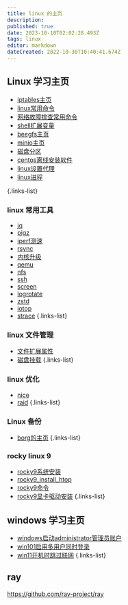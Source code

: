 ```yaml
---
title: linux 的主页
description: 
published: true
date: 2023-10-10T02:02:28.493Z
tags: linux
editor: markdown
dateCreated: 2022-10-30T10:40:41.674Z
---
```


## Linux 学习主页
- [iptables主页](/操作系统/linux/网络/iptables/iptables主页)
- [linux常用命令](/操作系统/linux/linux常用命令)
- [网络故障排查常用命令](/操作系统/linux/网络故障排查常用命令)
- [shell扩展变量](/操作系统/linux/shell扩展变量)
- [beegfs主页](/操作系统/linux/存储/beegfs/beegfs主页)
- [minio主页](/操作系统/linux/存储/minio/minio主页)
- [磁盘分区](/操作系统/linux/磁盘分区)
- [centos离线安装软件](/操作系统/linux/centos离线安装软件)
- [linux设置代理](/操作系统/linux/linux设置代理)
- [linux进程](/操作系统/linux/系统内容/linux进程)

{.links-list}

### linux 常用工具
- [jq](/操作系统/linux/常用工具/jq)
- [pigz](/操作系统/linux/常用工具/pigz)
- [iperf测速](/操作系统/linux/iperf测速)
- [rsync](/操作系统/linux/rsync)
- [内核升级](/操作系统/linux/内核升级)
- [qemu](/操作系统/linux/qemu)
- [nfs](/操作系统/linux/nfs)
- [ssh](/操作系统/linux/常用工具/ssh)
- [screen](/操作系统/linux/常用工具/screen)
- [logrotate](/操作系统/linux/常用工具/logrotate)
- [zstd](/操作系统/linux/常用工具/zstd)
- [iotop](/操作系统/linux/常用工具/iotop)
- [strace](/操作系统/linux/常用工具/strace)
{.links-list}

### linux 文件管理
- [文件扩展属性](/操作系统/linux/文件管理/文件扩展属性)
- [磁盘挂载](/操作系统/linux/存储/local-csi/磁盘挂载)
{.links-list}

### linux 优化
- [nice](/操作系统/linux/系统优化/nice)
- [raid](/操作系统/linux/存储/raid)
{.links-list}

### Linux 备份
- [borg的主页](/操作系统/linux/备份/borg/borg的主页)
{.links-list}
### rocky linux 9

- [rocky9系统安装](/操作系统/linux/rocky9/rocky9系统安装)
- [rocky9_install_htop](/操作系统/linux/rocky9/rocky9_install_htop)
- [rocky9命令](/操作系统/linux/rocky9/rocky9命令)
- [rocky9显卡驱动安装](/操作系统/linux/rocky9/rocky9显卡驱动安装)
{.links-list}

## windows 学习主页

- [windows启动administrator管理员账户](/操作系统/windows/windows启动administrator管理员账户)
- [win101启用多用户同时登录](/操作系统/windows/win101启用多用户同时登录)
- [win11开机时跳过联网](/操作系统/windows/win11/win11开机时跳过联网)
{.links-list}

## ray
https://github.com/ray-project/ray
